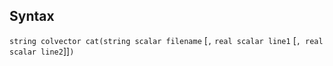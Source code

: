 ## Syntax

`string colvector cat(string scalar filename` \[`,`
`real scalar line1` \[`, real scalar line2`\]\]`)`
